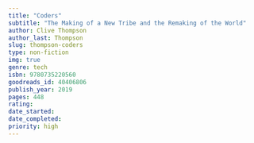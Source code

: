 ```yaml
---
title: "Coders"
subtitle: "The Making of a New Tribe and the Remaking of the World"
author: Clive Thompson
author_last: Thompson
slug: thompson-coders
type: non-fiction
img: true
genre: tech
isbn: 9780735220560
goodreads_id: 40406806
publish_year: 2019
pages: 448
rating: 
date_started:
date_completed:
priority: high
---
```

